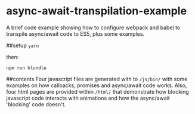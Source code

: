 # async-await-transpilation-example
A brief code example showing how to configure webpack and babel to transpile async/await code to ES5, plus some examples.

##setup
`yarn`

then:

`npm run blundle`

##contents
Four javascript files are generated with to `/js/bin/` with some examples on how callbacks, promises and async/await code
works. Also, four html pages are provided within `/html/` that demonstrate how blocking javascript code interacts with
animations and how the async/await 'blocking' code doesn't.


